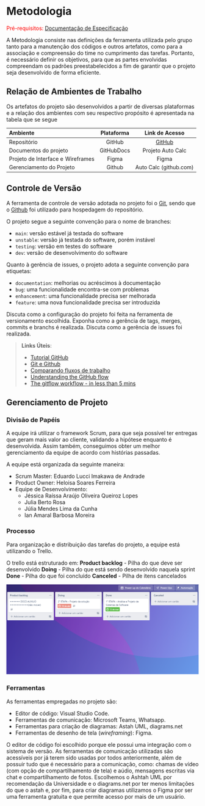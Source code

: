 
# Metodologia

<span style="color:red">Pré-requisitos: <a href="2-Especificação do Projeto.md"> Documentação de Especificação</a></span>

A Metodologia consiste nas definições da ferramenta utilizada pelo grupo tanto para a manutenção dos códigos e outros artefatos, como para a associação e compreensão do time no cumprimento das tarefas. Portanto, é necessário definir os objetivos, para que as partes envolvidas compreendam os padrões preestabelecidos a fim de garantir que o projeto seja desenvolvido de forma eficiente.

## Relação de Ambientes de Trabalho

Os artefatos do projeto são desenvolvidos a partir de diversas plataformas e a relação dos ambientes com seu respectivo propósito é apresentada na tabela que se segue

Ambiente|Plataforma|Link de Acesso
|:--------|:----------:|:--------------:|
|Repositório|GitHub|  [GitHub](https://github.com/ICEI-PUC-Minas-PMV-ADS/AutoCalc)|
|Documentos do projeto|GitHubDocs|Projeto Auto Calc|[GitHubDocs](https://github.com/ICEI-PUC-Minas-PMV-ADS/AutoCalc/tree/main/docs)|
|Projeto de Interface e  Wireframes|Figma|Figma |[Figma](Figma | Ferramenta de colaboração e design de UI/UX rápida e avançada)|
|Gerenciamento do Projeto|Github|Auto Calc (github.com)|

## Controle de Versão

A ferramenta de controle de versão adotada no projeto foi o
[Git](https://git-scm.com/), sendo que o [Github](https://github.com)
foi utilizado para hospedagem do repositório.

O projeto segue a seguinte convenção para o nome de branches:

- `main`: versão estável já testada do software
- `unstable`: versão já testada do software, porém instável
- `testing`: versão em testes do software
- `dev`: versão de desenvolvimento do software

Quanto à gerência de issues, o projeto adota a seguinte convenção para
etiquetas:

- `documentation`: melhorias ou acréscimos à documentação
- `bug`: uma funcionalidade encontra-se com problemas
- `enhancement`: uma funcionalidade precisa ser melhorada
- `feature`: uma nova funcionalidade precisa ser introduzida

Discuta como a configuração do projeto foi feita na ferramenta de versionamento escolhida. Exponha como a gerência de tags, merges, commits e branchs é realizada. Discuta como a gerência de issues foi realizada.

> **Links Úteis**:
> - [Tutorial GitHub](https://guides.github.com/activities/hello-world/)
> - [Git e Github](https://www.youtube.com/playlist?list=PLHz_AreHm4dm7ZULPAmadvNhH6vk9oNZA)
>  - [Comparando fluxos de trabalho](https://www.atlassian.com/br/git/tutorials/comparing-workflows)
> - [Understanding the GitHub flow](https://guides.github.com/introduction/flow/)
> - [The gitflow workflow - in less than 5 mins](https://www.youtube.com/watch?v=1SXpE08hvGs)

## Gerenciamento de Projeto

### Divisão de Papéis

A equipe irá utilizar o framework Scrum, para que seja possível ter entregas que geram mais valor ao cliente, validando a hipótese enquanto é desenvolvida. Assim também, conseguimos obter um melhor gerenciamento da equipe de acordo com histórias passadas.

A equipe está organizada da seguinte maneira:  

* Scrum Master: Eduardo Lucci Imakawa de Andrade
* Product Owner: Heloisa Soares Ferreira 
* Equipe de Desenvolvimento:
  - Jéssica Raíssa Araújo Oliveira Queiroz Lopes
  - Julia Berto Rosa
  -	Júlia Mendes Lima da Cunha
  -	Ian Amaral Barbosa Moreira

### Processo

Para organização e distribuição das tarefas do projeto, a equipe está utilizando o Trello.

O trello está estruturado em:
**Product backlog** - Pilha do que deve ser desenvolvido
**Doing** - Pilha do que está sendo desenvolvido naquela sprint
**Done** - Pilha do que foi concluído
**Canceled** - Pilha de itens cancelados

![](https://github.com/ICEI-PUC-Minas-PMV-ADS/AutoCalc/blob/main/docs/img/TrelloProjetoADS.png?raw=true)

### Ferramentas

As ferramentas empregadas no projeto são:

- Editor de código: Visual Studio Code.
- Ferramentas de comunicação: Microsoft Teams, Whatsapp.
- Ferramentas para criação de diagramas: Astah UML, diagrams.net
- Ferramentas de desenho de tela (_wireframing_): Figma.

O editor de código foi escolhido porque ele possui uma integração com o
sistema de versão. As ferramentas de comunicação utilizadas são acessíveis por já terem sido usadas por todos anteriormente, além de possuir tudo que é necessário para a comunicação, como: chamas de vídeo (com opção de compartilhamento de tela) e aúdio, mensagens escritas via chat e compartilhamento de fotos. Escolhemos o Ashtah UML
por recomendação da Universidade e o diagrams.net por ter menos limitações do que o astah e, por fim, para criar diagramas utilizamos o Figma por ser uma ferramenta gratuita e que permite acesso por mais de um usuário.
